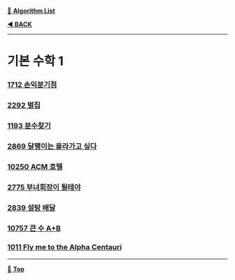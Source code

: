 [:file_folder: **Algorithm List**](https://github.com/dlalstj0213/Study.Algorithm_Java)

[:arrow_backward: **BACK**](../)

---

# 기본 수학 1

### [1712 손익분기점](./_01_1712)
### [2292 벌집](./_02_2292)
### [1193 분수찾기](./_03_1193)
### [2869 달팽이는 올라가고 싶다](./_04_2869)
### [10250 ACM 호텔](./_05_10250)
### [2775 부녀회장이 될테야](./_06_2775)
### [2839 설탕 배달](./_07_2839)
### [10757 큰 수 A+B](./_08_10757)
### [1011 Fly me to the Alpha Centauri](./_09_1011)

---

[:arrow_up_small: **Top**](#)